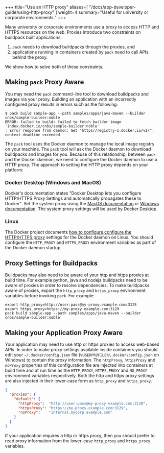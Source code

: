 
+++
title="Use an HTTP proxy"
aliases=[
  "/docs/app-developer-guide/using-http-proxy"
]
weight=4
summary="Useful for university or corporate environments."
+++

Many university or corporate environments use a proxy to access HTTP and HTTPS resources on the web.  Proxies introduce two constraints on buildpack built applications:

1. `pack` needs to download buildpacks through the proxies, and
2. applications running in containers created by `pack` need to call APIs behind the proxy.

We show how to solve both of these constraints.

## Making `pack` Proxy Aware

You may need the `pack` command-line tool to download buildpacks and images via your proxy.  Building an application with an incorrectly configured proxy results in errors such as the following:

```console
$ pack build sample-app --path samples/apps/java-maven --builder cnbs/sample-builder:noble
ERROR: failed to build: failed to fetch builder image 'index.docker.io/cnbs/sample-builder:noble'
: Error response from daemon: Get "https//registry-1.docker.io/v2/": context deadline exceeded
```

The `pack` tool uses the Docker daemon to manage the local image registry on your machine.  The `pack` tool will ask the Docker daemon to download buildpacks and images for you.  Because of this relationship, between `pack` and the Docker daemon, we need to configure the Docker daemon to use a HTTP proxy.  The approach to setting the HTTP proxy depends on your platform:


### Docker Desktop (Windows and MacOS)
Docker's documentation states "Docker Desktop lets you configure HTTP/HTTPS Proxy Settings and automatically propagates these to Docker".  Set the system proxy using the [MacOS documentation](https://support.apple.com/en-gb/guide/mac-help/mchlp2591/mac) or [Windows documentation](https://www.dummies.com/computers/operating-systems/windows-10/how-to-set-up-a-proxy-in-windows-10/).  The system proxy settings will be used by Docker Desktop.

### Linux
The Docker project documents [how to configure configure the HTTP/HTTPS proxy](https://docs.docker.com/config/daemon/systemd/#httphttps-proxy) settings for the Docker daemon on Linux.  You should configure the `HTTP_PROXY` and `HTTPS_PROXY` environment variables as part of the Docker daemon startup.

## Proxy Settings for Buildpacks

Buildpacks may also need to be aware of your http and https proxies at build time.  For example python, java and nodejs buildpacks need to be aware of proxies in order to resolve dependencies.  To make buildpacks aware of proxies, export the `http_proxy` and `https_proxy` environment variables before invoking `pack`.  For example:

```console
export http_proxy=http://user:pass@my-proxy.example.com:3128
export https_proxy=https://my-proxy.example.com:3129
pack build sample-app --path samples/apps/java-maven --builder cnbs/sample-builder:noble
```

## Making your Application Proxy Aware

Your application may need to use http or https proxies to access web-based APIs.  In order to make proxy settings available inside containers you should edit your `~/.docker/config.json` file (`%USERPROFILE%\.docker\config.json` on Windows) to contain the proxy information.  The `httpProxy`, `httpsProxy` and `noProxy` properties of this configuration file are injected into containers at build time and at run time as the `HTTP_PROXY`, `HTTPS_PROXY` and `NO_PROXY` environment variables respectively.  Both the http and https proxy settings are also injected in their lower-case form as `http_proxy` and `https_proxy`.

```json
{
  "proxies": {
    "default": {
      "httpProxy":  "http://user:pass@my-proxy.example.com:3128",
      "httpsProxy": "https://my-proxy.example.com:3129",
      "noProxy":    "internal.mycorp.example.com"
    }
  }
}
```

If your application requires a http or https proxy, then you should prefer to read proxy information from the lower-case `http_proxy` and `https_proxy` variables.
